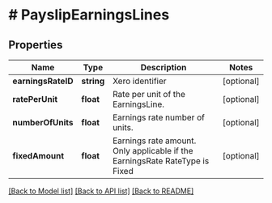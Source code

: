 # # PayslipEarningsLines

## Properties

Name | Type | Description | Notes
------------ | ------------- | ------------- | -------------
**earningsRateID** | **string** | Xero identifier | [optional] 
**ratePerUnit** | **float** | Rate per unit of the EarningsLine. | [optional] 
**numberOfUnits** | **float** | Earnings rate number of units. | [optional] 
**fixedAmount** | **float** | Earnings rate amount. Only applicable if the EarningsRate RateType is Fixed | [optional] 

[[Back to Model list]](../../README.md#documentation-for-models) [[Back to API list]](../../README.md#documentation-for-api-endpoints) [[Back to README]](../../README.md)



